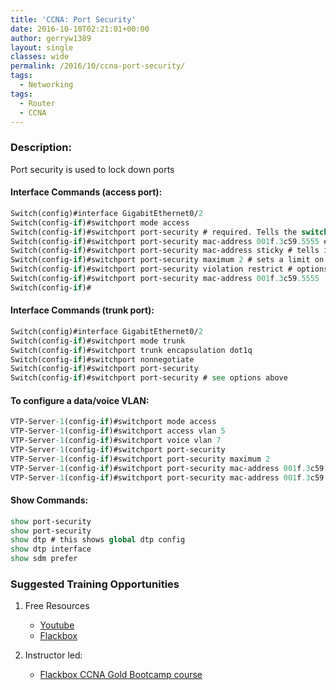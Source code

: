 ```yaml
---
title: 'CCNA: Port Security'
date: 2016-10-10T02:21:01+00:00
author: gerryw1389
layout: single
classes: wide
permalink: /2016/10/ccna-port-security/
tags:
  - Networking
tags:
  - Router
  - CCNA
---
```

<!--more-->

### Description:

Port security is used to lock down ports

#### Interface Commands (access port):

   ```tcl
   Switch(config)#interface GigabitEthernet0/2
   Switch(config-if)#switchport mode access
   Switch(config-if)#switchport port-security # required. Tells the switch port to enable security
   Switch(config-if)#switchport port-security mac-address 001f.3c59.5555 # set a static MAC - won't allow any others
   Switch(config-if)#switchport port-security mac-address sticky # tells it to dynamically remember the device attached. Must run "copy run start" for it to remember.
   Switch(config-if)#switchport port-security maximum 2 # sets a limit on the number of devices it can allow. 1 is the default.
   Switch(config-if)#switchport port-security violation restrict # options are restrict/shutdown/protect. Shutdown is default.
   Switch(config-if)#switchport port-security mac-address 001f.3c59.5555
   Switch(config-if)#
   ```

#### Interface Commands (trunk port):

   ```tcl
   Switch(config)#interface GigabitEthernet0/2
   Switch(config-if)#switchport mode trunk
   Switch(config-if)#switchport trunk encapsulation dot1q
   Switch(config-if)#switchport nonnegotiate
   Switch(config-if)#switchport port-security
   Switch(config-if)#switchport port-security # see options above
   ```

#### To configure a data/voice VLAN:

   ```tcl
   VTP-Server-1(config-if)#switchport mode access
   VTP-Server-1(config-if)#switchport access vlan 5
   VTP-Server-1(config-if)#switchport voice vlan 7
   VTP-Server-1(config-if)#switchport port-security
   VTP-Server-1(config-if)#switchport port-security maximum 2
   VTP-Server-1(config-if)#switchport port-security mac-address 001f.3c59.5555 vlan access
   VTP-Server-1(config-if)#switchport port-security mac-address 001f.3c59.7777 vlan voice
   ```

#### Show Commands:

   ```tcl
   show port-security
   show port-security
   show dtp # this shows global dtp config
   show dtp interface
   show sdm prefer
   ```

### Suggested Training Opportunities

1. Free Resources
   - [Youtube](https://www.youtube.com)
   - [Flackbox](https://www.flackbox.com/cisco-ccna-lab-guide)

2. Instructor led:
   - [Flackbox CCNA Gold Bootcamp course](https://www.flackbox.com/cisco-ccna-course)